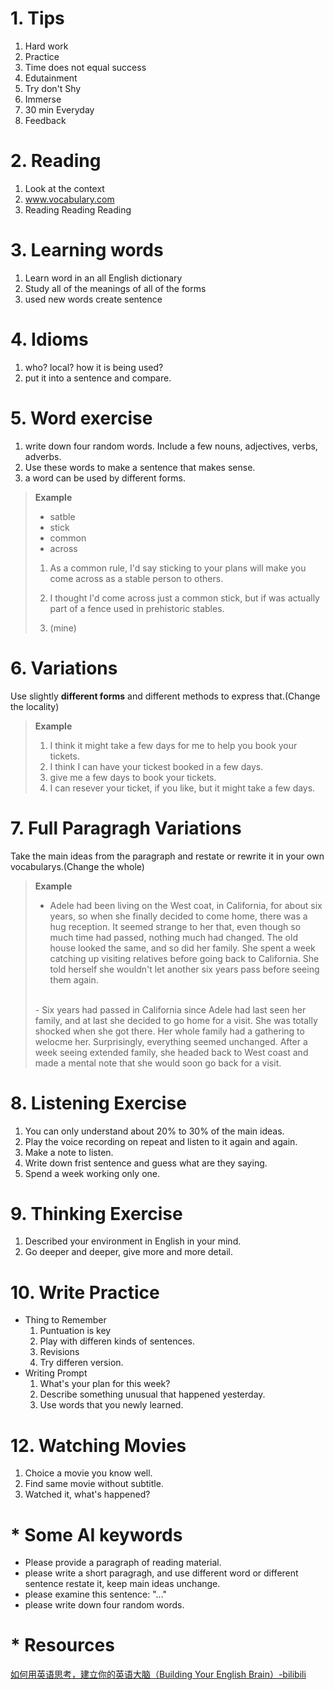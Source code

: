 # 1. Tips

1. Hard work
2. Practice
3. Time does not equal success
4. Edutainment
5. Try don't Shy
6. Immerse
7. 30 min Everyday
8. Feedback


# 2. Reading
1. Look at the context
2. www.vocabulary.com
3. Reading Reading Reading

# 3. Learning words
1. Learn word in an all English dictionary
2. Study all of the meanings of all of the forms
3. used new words create sentence

# 4. Idioms
1. who? local? how it is being used?
2. put it into a sentence and compare.

# 5. Word exercise

1. write down four random words. Include a few nouns, adjectives, verbs, adverbs.
2. Use these words to make a sentence that makes sense.
3. a word can be used by different forms.

> **Example**
> 
>- satble
>- stick
>- common
>- across
>
> 1. As a common rule, I'd say sticking to your plans will make you come across as a stable person to others.
> 2. I thought I'd come across just a common stick, but if was actually part of a fence used in prehistoric stables.
>
> 3. (mine) 

# 6. Variations

Use slightly **different forms** and different methods to express that.(Change the locality)

>**Example**
>
>1. I think it might take a few days for me to help you book your tickets. 
>2. I think I can have your tickest booked in a few days.
>3. give me a few days to book your tickets.
>4. I can resever your ticket, if you like, but it might take a few days.

# 7. Full Paragragh Variations
Take the main ideas from the paragraph and restate or rewrite it in your own vocabularys.(Change the whole)

>**Example**
>- Adele had been living on the West coat, in California, for about six years, so when she finally decided to come home, there was a hug reception. It seemed strange to her that, even though so much time had passed, nothing much had changed. The old house looked the same, and so did her family. She spent a week catching up visiting relatives before going back to California. She told herself she wouldn't let another six years pass before seeing them again.
><br>
>- Six years had passed in California since Adele had last seen her family, and at last she decided to go home for a visit. She was totally shocked when she got there. Her whole family had a gathering to welocme her. Surprisingly, everything seemed unchanged. After a week seeing extended family, she headed back to West coast and made a mental note that she would soon go back for a visit.

# 8. Listening Exercise
1. You can only understand about 20% to 30% of the main ideas.
2. Play the voice recording on repeat and listen to it again and again.
3. Make a note to listen.
4. Write down frist sentence and guess what are they saying.
5. Spend a week working only one.

# 9. Thinking Exercise
1. Described your environment in English in your mind.
2. Go deeper and deeper, give more and more detail.

# 10. Write Practice
- Thing to Remember
  1. Puntuation is key
  2. Play with differen kinds of sentences.
  3. Revisions
  4. Try differen version.
- Writing Prompt
  1. What's your plan for this week?
  2. Describe something unusual that happened yesterday.
  3. Use words that you newly learned.

# 12. Watching Movies
1. Choice a movie you know well.
2. Find same movie without subtitle. 
3. Watched it, what's happened?

# * Some AI keywords
- Please provide a paragraph of reading material.
- please write a short paragragh, and use different word or different sentence restate it, keep main ideas unchange.
- please examine this sentence: "..."
- please write down four random words.

# * Resources
[如何用英语思考，建立你的英语大脑（Building Your English Brain）-bilibili](https://www.bilibili.com/video/BV1TD4y1q7u9/)